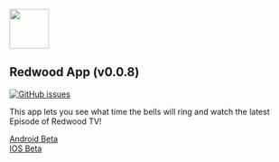 <br/>
<img src="https://schoolassets.s3.amazonaws.com/logos/115707/115707.gif" width="70">
<br/>

## Redwood App (v0.0.8)
[![GitHub issues](https://img.shields.io/github/issues/isontic/Redwood.svg)](https://github.com/isontic/Redwood/issues)

This app lets you see what time the bells will ring and watch the latest Episode of Redwood TV!

[Android Beta](https://play.google.com/store/apps/details?id=com.isontic.rhs "Android Beta")     
[IOS Beta](https://goo.gl/forms/MWQfLjrLjFAsY5Pp1 "IOS Beta")     
